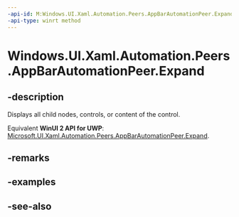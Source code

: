 ```yaml
---
-api-id: M:Windows.UI.Xaml.Automation.Peers.AppBarAutomationPeer.Expand
-api-type: winrt method
---
```


<!-- Method syntax
public void Expand()
-->

# Windows.UI.Xaml.Automation.Peers.AppBarAutomationPeer.Expand

## -description

Displays all child nodes, controls, or content of the control.

Equivalent **WinUI 2 API for UWP**: [Microsoft.UI.Xaml.Automation.Peers.AppBarAutomationPeer.Expand](/windows/winui/api/microsoft.ui.xaml.automation.peers.appbarautomationpeer.expand).

## -remarks

## -examples

## -see-also
